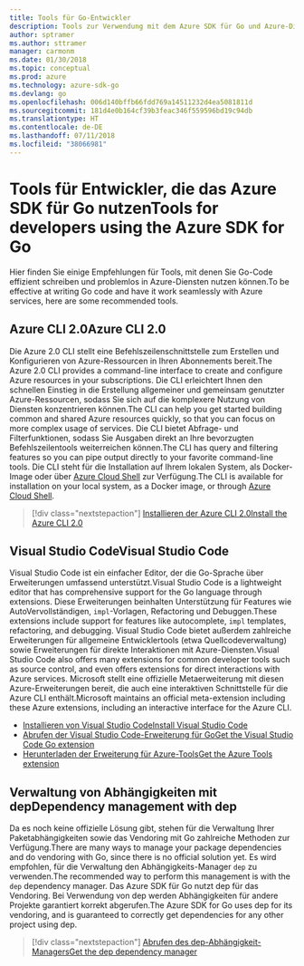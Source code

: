 ```yaml
---
title: Tools für Go-Entwickler
description: Tools zur Verwendung mit dem Azure SDK für Go und Azure-Diensten
author: sptramer
ms.author: sttramer
manager: carmonm
ms.date: 01/30/2018
ms.topic: conceptual
ms.prod: azure
ms.technology: azure-sdk-go
ms.devlang: go
ms.openlocfilehash: 006d140bffb66fdd769a14511232d4ea5081811d
ms.sourcegitcommit: 181d4e0b164cf39b3feac346f559596bd19c94db
ms.translationtype: HT
ms.contentlocale: de-DE
ms.lasthandoff: 07/11/2018
ms.locfileid: "38066981"
---
```

# <a name="tools-for-developers-using-the-azure-sdk-for-go"></a><span data-ttu-id="f2484-103">Tools für Entwickler, die das Azure SDK für Go nutzen</span><span class="sxs-lookup"><span data-stu-id="f2484-103">Tools for developers using the Azure SDK for Go</span></span>

<span data-ttu-id="f2484-104">Hier finden Sie einige Empfehlungen für Tools, mit denen Sie Go-Code effizient schreiben und problemlos in Azure-Diensten nutzen können.</span><span class="sxs-lookup"><span data-stu-id="f2484-104">To be effective at writing Go code and have it work seamlessly with Azure services, here are some recommended tools.</span></span>

## <a name="azure-cli-20"></a><span data-ttu-id="f2484-105">Azure CLI 2.0</span><span class="sxs-lookup"><span data-stu-id="f2484-105">Azure CLI 2.0</span></span>

<span data-ttu-id="f2484-106">Die Azure 2.0 CLI stellt eine Befehlszeilenschnittstelle zum Erstellen und Konfigurieren von Azure-Ressourcen in Ihren Abonnements bereit.</span><span class="sxs-lookup"><span data-stu-id="f2484-106">The Azure 2.0 CLI provides a command-line interface to create and configure Azure resources in your subscriptions.</span></span> <span data-ttu-id="f2484-107">Die CLI erleichtert Ihnen den schnellen Einstieg in die Erstellung allgemeiner und gemeinsam genutzter Azure-Ressourcen, sodass Sie sich auf die komplexere Nutzung von Diensten konzentrieren können.</span><span class="sxs-lookup"><span data-stu-id="f2484-107">The CLI can help you get started building common and shared Azure resources quickly, so that you can focus on more complex usage of services.</span></span> <span data-ttu-id="f2484-108">Die CLI bietet Abfrage- und Filterfunktionen, sodass Sie Ausgaben direkt an Ihre bevorzugten Befehlszeilentools weiterreichen können.</span><span class="sxs-lookup"><span data-stu-id="f2484-108">The CLI has query and filtering features so you can pipe output directly to your favorite command-line tools.</span></span> <span data-ttu-id="f2484-109">Die CLI steht für die Installation auf Ihrem lokalen System, als Docker-Image oder über [Azure Cloud Shell](https://docs.microsoft.com/azure/cloud-shell/overview) zur Verfügung.</span><span class="sxs-lookup"><span data-stu-id="f2484-109">The CLI is available for installation on your local system, as a Docker image, or through [Azure Cloud Shell](https://docs.microsoft.com/azure/cloud-shell/overview).</span></span>

> [!div class="nextstepaction"]
> [<span data-ttu-id="f2484-110">Installieren der Azure CLI 2.0</span><span class="sxs-lookup"><span data-stu-id="f2484-110">Install the Azure CLI 2.0</span></span>](/cli/azure/install-azure-cli)

## <a name="visual-studio-code"></a><span data-ttu-id="f2484-111">Visual Studio Code</span><span class="sxs-lookup"><span data-stu-id="f2484-111">Visual Studio Code</span></span>

<span data-ttu-id="f2484-112">Visual Studio Code ist ein einfacher Editor, der die Go-Sprache über Erweiterungen umfassend unterstützt.</span><span class="sxs-lookup"><span data-stu-id="f2484-112">Visual Studio Code is a lightweight editor that has comprehensive support for the Go language through extensions.</span></span> <span data-ttu-id="f2484-113">Diese Erweiterungen beinhalten Unterstützung für Features wie AutoVervollständigen, `impl`-Vorlagen, Refactoring und Debuggen.</span><span class="sxs-lookup"><span data-stu-id="f2484-113">These extensions include support for features like autocomplete, `impl` templates, refactoring, and debugging.</span></span> <span data-ttu-id="f2484-114">Visual Studio Code bietet außerdem zahlreiche Erweiterungen für allgemeine Entwicklertools (etwa Quellcodeverwaltung) sowie Erweiterungen für direkte Interaktionen mit Azure-Diensten.</span><span class="sxs-lookup"><span data-stu-id="f2484-114">Visual Studio Code also offers many extensions for common developer tools such as source control, and even offers extensions for direct interactions with Azure services.</span></span> <span data-ttu-id="f2484-115">Microsoft stellt eine offizielle Metaerweiterung mit diesen Azure-Erweiterungen bereit, die auch eine interaktiven Schnittstelle für die Azure CLI enthält.</span><span class="sxs-lookup"><span data-stu-id="f2484-115">Microsoft maintains an official meta-extension including these Azure extensions, including an interactive interface for the Azure CLI.</span></span>

* [<span data-ttu-id="f2484-116">Installieren von Visual Studio Code</span><span class="sxs-lookup"><span data-stu-id="f2484-116">Install Visual Studio Code</span></span>](https://code.visualstudio.com/Download)
* [<span data-ttu-id="f2484-117">Abrufen der Visual Studio Code-Erweiterung für Go</span><span class="sxs-lookup"><span data-stu-id="f2484-117">Get the Visual Studio Code Go extension</span></span>](https://code.visualstudio.com/docs/languages/go)
* [<span data-ttu-id="f2484-118">Herunterladen der Erweiterung für Azure-Tools</span><span class="sxs-lookup"><span data-stu-id="f2484-118">Get the Azure Tools extension</span></span>](https://marketplace.visualstudio.com/items?itemName=ms-vscode.vscode-azureextensionpack)

## <a name="dependency-management-with-dep"></a><span data-ttu-id="f2484-119">Verwaltung von Abhängigkeiten mit dep</span><span class="sxs-lookup"><span data-stu-id="f2484-119">Dependency management with dep</span></span>

<span data-ttu-id="f2484-120">Da es noch keine offizielle Lösung gibt, stehen für die Verwaltung Ihrer Paketabhängigkeiten sowie das Vendoring mit Go zahlreiche Methoden zur Verfügung.</span><span class="sxs-lookup"><span data-stu-id="f2484-120">There are many ways to manage your package dependencies and do vendoring with Go, since there is no official solution yet.</span></span> <span data-ttu-id="f2484-121">Es wird empfohlen, für die Verwaltung den Abhängigkeits-Manager `dep` zu verwenden.</span><span class="sxs-lookup"><span data-stu-id="f2484-121">The recommended way to perform this management is with the `dep` dependency manager.</span></span> <span data-ttu-id="f2484-122">Das Azure SDK für Go nutzt dep für das Vendoring. Bei Verwendung von dep werden Abhängigkeiten für andere Projekte garantiert korrekt abgerufen.</span><span class="sxs-lookup"><span data-stu-id="f2484-122">The Azure SDK for Go uses dep for its vendoring, and is guaranteed to correctly get dependencies for any other project using dep.</span></span>

> [!div class="nextstepaction"]
> [<span data-ttu-id="f2484-123">Abrufen des dep-Abhängigkeit-Managers</span><span class="sxs-lookup"><span data-stu-id="f2484-123">Get the dep dependency manager</span></span>](https://github.com/golang/dep)
